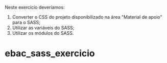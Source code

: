Neste exercício deveríamos:

1) Converter o CSS do projeto disponibilizado na área "Material de apoio" para o SASS;
2) Utilizar as variáveis do SASS;
3) Utilizar os módulos do SASS.

# ebac_sass_exercicio
